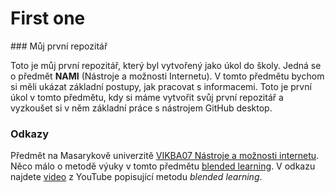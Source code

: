 # First one

### Můj první repozitář 

Toto je můj první repozitář, který byl vytvořený jako úkol do školy. Jedná se o předmět **NAMI** (Nástroje a možnosti Internetu). V tomto předmětu bychom si měli ukázat základní postupy, jak pracovat s informacemi. Toto je první úkol v tomto předmětu, kdy si máme vytvořit svůj první repozitář a vyzkoušet si v něm základní práce s nástrojem GitHub desktop. 

### Odkazy
Předmět na Masarykově univerzitě [VIKBA07 Nástroje a možnosti internetu](http://is.muni.cz/predmet/phil/jaro2016/VIKBA07).
Něco málo o metodě výuky v tomto předmětu [blended learning](https://cs.wikipedia.org/wiki/Blended_learning).
V odkazu najdete [video](https://www.youtube.com/watch?v=3xMqJmMcME0) z YouTube popisující metodu *blended learning*. 

